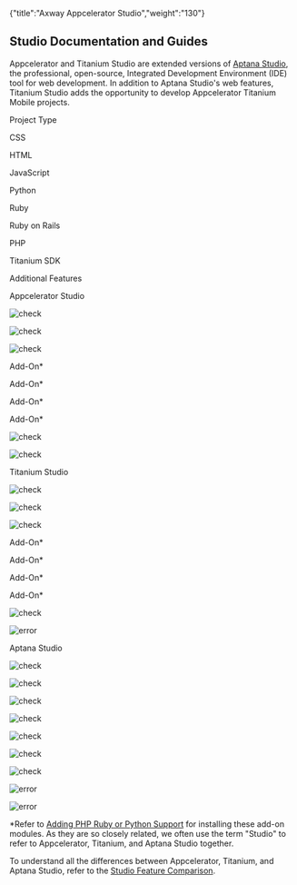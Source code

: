 {"title":"Axway Appcelerator Studio","weight":"130"}

## Studio Documentation and Guides

Appcelerator and Titanium Studio are extended versions of [Aptana Studio](http://www.aptana.com/), the professional, open-source, Integrated Development Environment (IDE) tool for web development. In addition to Aptana Studio's web features, Titanium Studio adds the opportunity to develop Appcelerator Titanium Mobile projects.

Project Type

CSS

HTML

JavaScript

Python

Ruby

Ruby on Rails

PHP

Titanium SDK

Additional Features

Appcelerator Studio

![check](/Images/appc/download/attachments/30083020/check.png)

![check](/Images/appc/download/attachments/30083020/check.png)

![check](/Images/appc/download/attachments/30083020/check.png)

Add-On\*

Add-On\*

Add-On\*

Add-On\*

![check](/Images/appc/download/attachments/30083020/check.png)

![check](/Images/appc/download/attachments/30083020/check.png)

Titanium Studio

![check](/Images/appc/download/attachments/30083020/check.png)

![check](/Images/appc/download/attachments/30083020/check.png)

![check](/Images/appc/download/attachments/30083020/check.png)

Add-On\*

Add-On\*

Add-On\*

Add-On\*

![check](/Images/appc/download/attachments/30083020/check.png)

![error](/Images/appc/download/attachments/30083020/error.png)

Aptana Studio

![check](/Images/appc/download/attachments/30083020/check.png)

![check](/Images/appc/download/attachments/30083020/check.png)

![check](/Images/appc/download/attachments/30083020/check.png)

![check](/Images/appc/download/attachments/30083020/check.png)

![check](/Images/appc/download/attachments/30083020/check.png)

![check](/Images/appc/download/attachments/30083020/check.png)

![check](/Images/appc/download/attachments/30083020/check.png)

![error](/Images/appc/download/attachments/30083020/error.png)

![error](/Images/appc/download/attachments/30083020/error.png)

\*Refer to [Adding PHP Ruby or Python Support](/docs/appc/Axway_Appcelerator_Studio/Axway_Appcelerator_Studio_Getting_Started/Adding_PHP_Ruby_or_Python_Support/) for installing these add-on modules. As they are so closely related, we often use the term "Studio" to refer to Appcelerator, Titanium, and Aptana Studio together.

To understand all the differences between Appcelerator, Titanium, and Aptana Studio, refer to the [Studio Feature Comparison](/docs/appc/Axway_Appcelerator_Studio/Axway_Appcelerator_Studio_Getting_Started/Studio_Feature_Comparison/).
